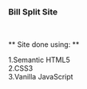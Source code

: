 ### Bill Split Site 

<br>

** Site done using: **
<br>

1.Semantic HTML5
<br>
2.CSS3
<br>
3.Vanilla JavaScript
<br>
